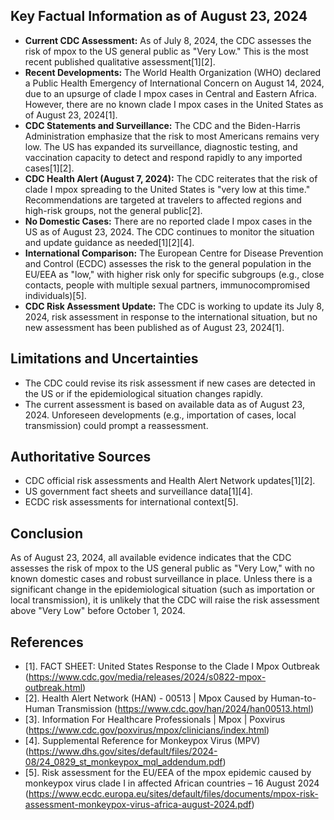 ## Key Factual Information as of August 23, 2024

- **Current CDC Assessment:** As of July 8, 2024, the CDC assesses the risk of mpox to the US general public as "Very Low." This is the most recent published qualitative assessment[1][2].
- **Recent Developments:** The World Health Organization (WHO) declared a Public Health Emergency of International Concern on August 14, 2024, due to an upsurge of clade I mpox cases in Central and Eastern Africa. However, there are no known clade I mpox cases in the United States as of August 23, 2024[1].
- **CDC Statements and Surveillance:** The CDC and the Biden-Harris Administration emphasize that the risk to most Americans remains very low. The US has expanded its surveillance, diagnostic testing, and vaccination capacity to detect and respond rapidly to any imported cases[1][2].
- **CDC Health Alert (August 7, 2024):** The CDC reiterates that the risk of clade I mpox spreading to the United States is "very low at this time." Recommendations are targeted at travelers to affected regions and high-risk groups, not the general public[2].
- **No Domestic Cases:** There are no reported clade I mpox cases in the US as of August 23, 2024. The CDC continues to monitor the situation and update guidance as needed[1][2][4].
- **International Comparison:** The European Centre for Disease Prevention and Control (ECDC) assesses the risk to the general population in the EU/EEA as "low," with higher risk only for specific subgroups (e.g., close contacts, people with multiple sexual partners, immunocompromised individuals)[5].
- **CDC Risk Assessment Update:** The CDC is working to update its July 8, 2024, risk assessment in response to the international situation, but no new assessment has been published as of August 23, 2024[1].

## Limitations and Uncertainties

- The CDC could revise its risk assessment if new cases are detected in the US or if the epidemiological situation changes rapidly.
- The current assessment is based on available data as of August 23, 2024. Unforeseen developments (e.g., importation of cases, local transmission) could prompt a reassessment.

## Authoritative Sources

- CDC official risk assessments and Health Alert Network updates[1][2].
- US government fact sheets and surveillance data[1][4].
- ECDC risk assessments for international context[5].

## Conclusion

As of August 23, 2024, all available evidence indicates that the CDC assesses the risk of mpox to the US general public as "Very Low," with no known domestic cases and robust surveillance in place. Unless there is a significant change in the epidemiological situation (such as importation or local transmission), it is unlikely that the CDC will raise the risk assessment above "Very Low" before October 1, 2024.

## References

- [1]. FACT SHEET: United States Response to the Clade I Mpox Outbreak (https://www.cdc.gov/media/releases/2024/s0822-mpox-outbreak.html)
- [2]. Health Alert Network (HAN) - 00513 | Mpox Caused by Human-to-Human Transmission (https://www.cdc.gov/han/2024/han00513.html)
- [3]. Information For Healthcare Professionals | Mpox | Poxvirus (https://www.cdc.gov/poxvirus/mpox/clinicians/index.html)
- [4]. Supplemental Reference for Monkeypox Virus (MPV) (https://www.dhs.gov/sites/default/files/2024-08/24_0829_st_monkeypox_mql_addendum.pdf)
- [5]. Risk assessment for the EU/EEA of the mpox epidemic caused by monkeypox virus clade I in affected African countries – 16 August 2024 (https://www.ecdc.europa.eu/sites/default/files/documents/mpox-risk-assessment-monkeypox-virus-africa-august-2024.pdf)